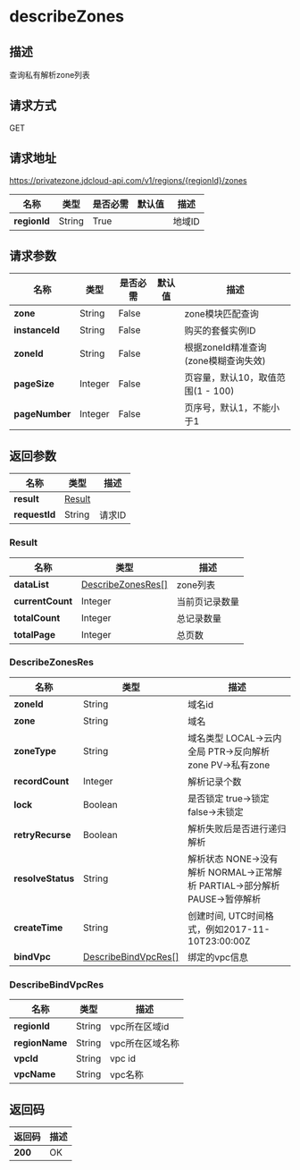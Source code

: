 # describeZones


## 描述
查询私有解析zone列表


## 请求方式
GET

## 请求地址
https://privatezone.jdcloud-api.com/v1/regions/{regionId}/zones

|名称|类型|是否必需|默认值|描述|
|---|---|---|---|---|
|**regionId**|String|True| |地域ID|

## 请求参数
|名称|类型|是否必需|默认值|描述|
|---|---|---|---|---|
|**zone**|String|False| |zone模块匹配查询|
|**instanceId**|String|False| |购买的套餐实例ID|
|**zoneId**|String|False| |根据zoneId精准查询(zone模糊查询失效)|
|**pageSize**|Integer|False| |页容量，默认10，取值范围(1 - 100)|
|**pageNumber**|Integer|False| |页序号，默认1，不能小于1|


## 返回参数
|名称|类型|描述|
|---|---|---|
|**result**|[Result](#result)| |
|**requestId**|String|请求ID|

### <div id="Result">Result</div>
|名称|类型|描述|
|---|---|---|
|**dataList**|[DescribeZonesRes[]](#describezonesres)|zone列表|
|**currentCount**|Integer|当前页记录数量|
|**totalCount**|Integer|总记录数量|
|**totalPage**|Integer|总页数|
### <div id="DescribeZonesRes">DescribeZonesRes</div>
|名称|类型|描述|
|---|---|---|
|**zoneId**|String|域名id|
|**zone**|String|域名|
|**zoneType**|String|域名类型 LOCAL->云内全局 PTR->反向解析zone PV->私有zone|
|**recordCount**|Integer|解析记录个数|
|**lock**|Boolean|是否锁定 true->锁定 false->未锁定|
|**retryRecurse**|Boolean|解析失败后是否进行递归解析|
|**resolveStatus**|String|解析状态 NONE->没有解析 NORMAL->正常解析 PARTIAL->部分解析 PAUSE->暂停解析|
|**createTime**|String|创建时间, UTC时间格式，例如2017-11-10T23:00:00Z|
|**bindVpc**|[DescribeBindVpcRes[]](#describebindvpcres)|绑定的vpc信息|
### <div id="DescribeBindVpcRes">DescribeBindVpcRes</div>
|名称|类型|描述|
|---|---|---|
|**regionId**|String|vpc所在区域id|
|**regionName**|String|vpc所在区域名称|
|**vpcId**|String|vpc id|
|**vpcName**|String|vpc名称|

## 返回码
|返回码|描述|
|---|---|
|**200**|OK|
